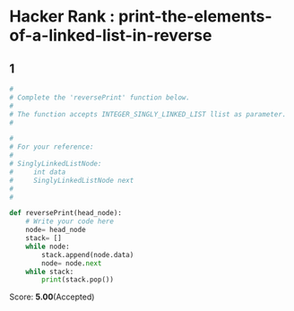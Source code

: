 # Hacker Rank : print-the-elements-of-a-linked-list-in-reverse

## 1

```py
#
# Complete the 'reversePrint' function below.
#
# The function accepts INTEGER_SINGLY_LINKED_LIST llist as parameter.
#

#
# For your reference:
#
# SinglyLinkedListNode:
#     int data
#     SinglyLinkedListNode next
#
#

def reversePrint(head_node):
    # Write your code here
    node= head_node
    stack= []
    while node:
        stack.append(node.data)
        node= node.next
    while stack:
        print(stack.pop())

```

Score: **5.00**(Accepted)
